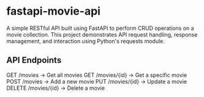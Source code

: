 # fastapi-movie-api
A simple RESTful API built using FastAPI to perform CRUD operations on a movie collection. This project demonstrates API request handling, response management, and interaction using Python's requests module.

## API Endpoints
GET /movies → Get all movies
GET /movies/{id} → Get a specific movie
POST /movies → Add a new movie
PUT /movies/{id} → Update a movie
DELETE /movies/{id} → Delete a movie
